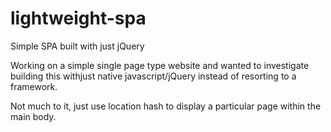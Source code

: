 # lightweight-spa
Simple SPA built with just jQuery

Working on a simple single page type website and wanted to investigate building this withjust native javascript/jQuery instead of resorting to a framework.

Not much to it, just use location hash to display a particular page within the main body. 
